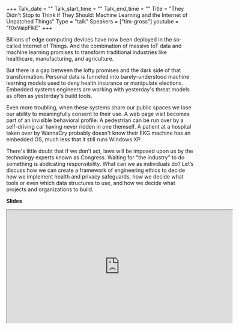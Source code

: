 +++
Talk_date = ""
Talk_start_time = ""
Talk_end_time = ""
Title = "They Didn't Stop to Think if They Should: Machine Learning and the Internet of Unpatched Things"
Type = "talk"
Speakers = ["tim-gross"]
youtube = "f0xVaipFlkE"
+++

Billions of edge computing devices have now been deployed in the so-called Internet of Things. And the combination of massive IoT data and machine learning promises to transform traditional industries like healthcare, manufacturing, and agriculture.

But there is a gap between the lofty promises and the dark side of that transformation. Personal data is funneled into barely-understood machine learning models used to deny health insurance or manipulate elections. Embedded systems engineers are working with yesterday's threat models as often as yesterday's build tools.

Even more troubling, when these systems share our public spaces we lose our ability to meaningfully consent to their use. A web page visit becomes part of an invisible behavioral profile. A pedestrian can be run over by a self-driving car having never ridden in one themself. A patient at a hospital taken over by WannaCry probably doesn't know their EKG machine has an embedded OS, much less that it still runs Windows XP.

There's little doubt that if we don’t act, laws will be imposed upon us by the technology experts known as Congress. Waiting for "the industry" to do something is abdicating responsibility. What can we as individuals do? Let’s discuss how we can create a framework of engineering ethics to decide how we implement health and privacy safeguards, how we decide what tools or even which data structures to use, and how we decide what projects and organizations to build.

<b>Slides</b>
<br>
<iframe src="https://tgross.github.io/devopsdaysmsp2018/#/" title="Tim Gross" width="600" height="300">
  <p>Your browser does not support iframes; please see https://tgross.github.io/devopsdaysmsp2018/#/ for the slides.</p>
</iframe>
